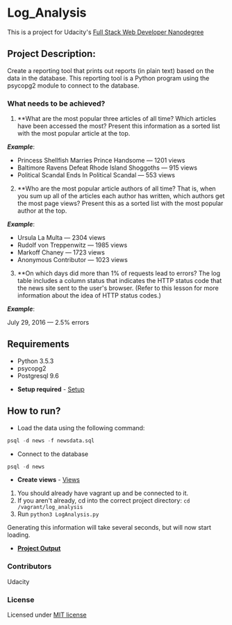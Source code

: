 # Log_Analysis
This is a project for Udacity's [Full Stack Web Developer Nanodegree](https://www.udacity.com/course/full-stack-web-developer-nanodegree--nd004)

## Project Description:
Create a reporting tool that prints out reports (in plain text) based on the data in the database. This reporting tool is a Python program 
using the psycopg2 module to connect to the database.

### What needs to be achieved?
1. **What are the most popular three articles of all time? Which articles have been accessed the most? Present this information as a sorted list with the most popular article at the top.

**_Example_**:

+ Princess Shellfish Marries Prince Handsome — 1201 views
+ Baltimore Ravens Defeat Rhode Island Shoggoths — 915 views
+ Political Scandal Ends In Political Scandal — 553 views

2. **Who are the most popular article authors of all time? That is, when you sum up all of the articles each author has written, which authors get the most page views? Present this as a sorted list with the most popular author at the top.

**_Example_**:

+ Ursula La Multa — 2304 views
+ Rudolf von Treppenwitz — 1985 views
+ Markoff Chaney — 1723 views
+ Anonymous Contributor — 1023 views 

3. **On which days did more than 1% of requests lead to errors? The log table includes a column status that indicates the HTTP status code that the news site sent to the user's browser. (Refer to this lesson for more information about the idea of HTTP status codes.)

**_Example_**:

July 29, 2016 — 2.5% errors

## Requirements
* Python 3.5.3
* psycopg2
* Postgresql 9.6

+ **Setup required** - [Setup](Setup.md) 

## How to run?

* Load the data using the following command: 
```sql
psql -d news -f newsdata.sql 
```
* Connect to the database
```sql
psql -d news
```
+ **Create views** - [Views](View.md)

1. You should already have vagrant up and be connected to it. 
1. If you aren't already, cd into the correct project directory: ``` cd /vagrant/log_analysis ```
1. Run ``` python3 LogAnalysis.py ```

Generating this information will take several seconds, but will now start loading. 

+ [**Project Output**](Output.txt)

### Contributors
Udacity

### License

Licensed under [MIT license](LICENSE)
